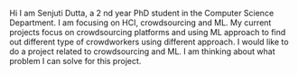 Hi I am Senjuti Dutta, a 2 nd year PhD student in the Computer Science Department. I am focusing on HCI, crowdsourcing and ML. My current projects focus on crowdsourcing platforms and using ML approach to find out different type of crowdworkers using different approach. I would like to do a project related to crowdsourcing and ML. I am thinking about what problem I can solve for this project.

